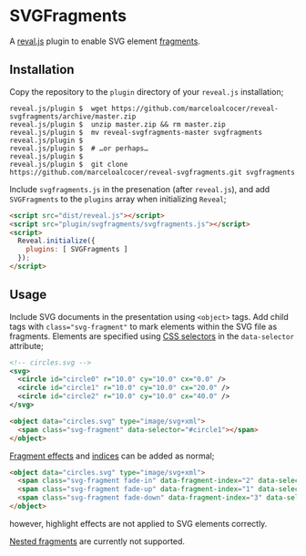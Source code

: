 # SVGFragments

A [reval.js](https://github.com/hakimel/reveal.js) plugin to enable SVG element [fragments](https://revealjs.com/fragments/).

## Installation

Copy the repository to the `plugin` directory of your `reveal.js` installation;

```shell
reveal.js/plugin $  wget https://github.com/marceloalcocer/reveal-svgfragments/archive/master.zip
reveal.js/plugin $  unzip master.zip && rm master.zip
reveal.js/plugin $  mv reveal-svgfragments-master svgfragments
reveal.js/plugin $
reveal.js/plugin $  # …or perhaps…
reveal.js/plugin $
reveal.js/plugin $  git clone https://github.com/marceloalcocer/reveal-svgfragments.git svgfragments
```

Include `svgfragments.js` in the presenation (after `reveal.js`), and add `SVGFragments` to the `plugins` array when initializing `Reveal`;

```html
<script src="dist/reveal.js"></script>
<script src="plugin/svgfragments/svgfragments.js"></script>
<script>
  Reveal.initialize({
    plugins: [ SVGFragments ]
  });
</script>
```

## Usage

Include SVG documents in the presentation using `<object>` tags.  Add child tags with `class="svg-fragment"` to mark elements within the SVG file as fragments. Elements are specified using [CSS selectors](https://developer.mozilla.org/en-US/docs/Web/CSS/CSS_Selectors) in the `data-selector` attribute;

```svg
<!-- circles.svg -->
<svg>
  <circle id="circle0" r="10.0" cy="10.0" cx="0.0" />
  <circle id="circle1" r="10.0" cy="10.0" cx="20.0" />
  <circle id="circle2" r="10.0" cy="10.0" cx="40.0" />
</svg>
```

```html
<object data="circles.svg" type="image/svg+xml">
  <span class="svg-fragment" data-selector="#circle1"></span>
</object>
```

[Fragment effects](https://revealjs.com/fragments/) and [indices](https://revealjs.com/fragments/#fragment-order) can be added as normal;

```html
<object data="circles.svg" type="image/svg+xml">
  <span class="svg-fragment fade-in" data-fragment-index="2" data-selector="#circle0"></span>
  <span class="svg-fragment fade-up" data-fragment-index="1" data-selector="#circle1"></span>
  <span class="svg-fragment fade-down" data-fragment-index="3" data-selector="#circle2"></span>
</object>
```

however, highlight effects are not applied to SVG elements correctly.

[Nested fragments](https://revealjs.com/fragments/#nested-fragments) are currently not supported.


